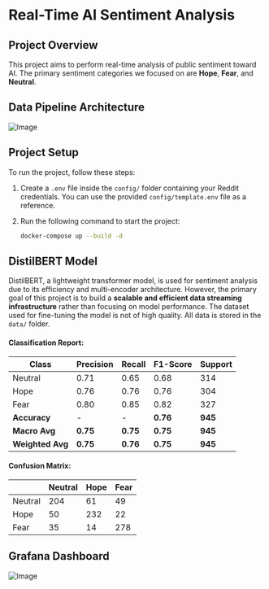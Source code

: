 # Real-Time AI Sentiment Analysis  

## Project Overview  
This project aims to perform real-time analysis of public sentiment toward AI. The primary sentiment categories we focused on are **Hope**, **Fear**, and **Neutral**.

## Data Pipeline Architecture
![Image](https://github.com/user-attachments/assets/69f8b665-6a4a-47bb-b46e-870118b5569c)

## Project Setup  
To run the project, follow these steps:  

1. Create a `.env` file inside the `config/` folder containing your Reddit credentials. You can use the provided `config/template.env` file as a reference.  
2. Run the following command to start the project:  

   ```bash
   docker-compose up --build -d
   ```

## DistilBERT Model  
DistilBERT, a lightweight transformer model, is used for sentiment analysis due to its efficiency and multi-encoder architecture. However, the primary goal of this project is to build a **scalable and efficient data streaming infrastructure** rather than focusing on model performance. The dataset used for fine-tuning the model is not of high quality. All data is stored in the `data/` folder.
#### Classification Report:
| Class | Precision | Recall | F1-Score | Support |
|-------|-----------|--------|----------|---------|
| Neutral | 0.71 | 0.65 | 0.68 | 314 |
| Hope | 0.76 | 0.76 | 0.76 | 304 |
| Fear | 0.80 | 0.85 | 0.82 | 327 |
| **Accuracy** | - | - | **0.76** | **945** |
| **Macro Avg** | **0.75** | **0.75** | **0.75** | **945** |
| **Weighted Avg** | **0.75** | **0.76** | **0.75** | **945** |

#### Confusion Matrix:
|       | Neutral | Hope | Fear |
|-------|------|------|---------|
| Neutral  | 204  | 61   | 49      |
| Hope  | 50   | 232  | 22      |
| Fear | 35  | 14   | 278     |




## Grafana Dashboard
![Image](https://github.com/user-attachments/assets/cc4fb370-16d4-4839-aa77-d91190acffe6)
